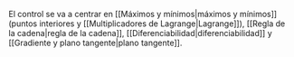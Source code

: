 
El control se va a centrar en [[Máximos y mínimos|máximos y mínimos]] (puntos interiores y [[Multiplicadores de Lagrange|Lagrange]]), [[Regla de la cadena|regla de la cadena]], [[Diferenciabilidad|diferenciabilidad]] y [[Gradiente y plano tangente|plano tangente]]. 